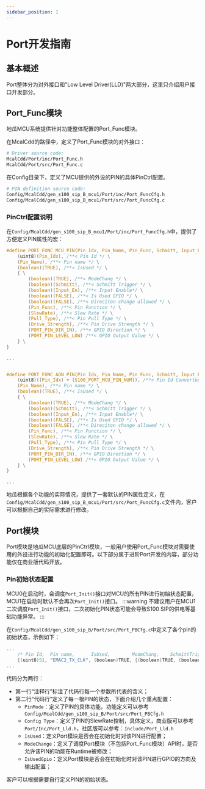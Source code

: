 ```yaml
---
sidebar_position: 1
---
```

# Port开发指南
## 基本概述
Port整体分为对外接口和"Low Level Driver(LLD)"两大部分，这里只介绍用户接口开发部分。

## Port_Func模块
地瓜MCU系统提供针对功能整体配置的Port_Func模块。

在McalCdd的路径中，定义了Port_Func模块的对外接口：
``` bash
# Driver source code:
McalCdd/Port/inc/Port_Func.h
McalCdd/Port/src/Port_Func.c
```
在Config目录下，定义了MCU提供的外设的PIN的具体PinCtrl配置。
```bash
# PIN definition source code:
Config/McalCdd/gen_s100_sip_B_mcu1/Port/inc/Port_FuncCfg.h
Config/McalCdd/gen_s100_sip_B_mcu1/Port/src/Port_FuncCfg.c
```
### PinCtrl配置说明
在`Config/McalCdd/gen_s100_sip_B_mcu1/Port/inc/Port_FuncCfg.h`中，提供了方便定义PIN属性的宏：
```C
#define PORT_FUNC_MCU_PIN(Pin_Idx, Pin_Name, Pin_Func, Schmitt, Input_En, SlewRate, Pull_Type, Drive_Strength) { \
	(uint8)(Pin_Idx), /**< Pin Id */ \
	(Pin_Name), /**< Pin name */ \
	(boolean)(TRUE), /**< IsUsed */ \
	{ \
		(boolean)(TRUE), /**< ModeChang */ \
		(boolean)(Schmitt), /**< Schmitt Trigger */ \
		(boolean)(Input_En), /**< Input Enable*/ \
		(boolean)(FALSE), /**< Is Used GPIO */ \
		(boolean)(FALSE), /**< Direciton change allowed */ \
		(Pin_Func), /**< Pin Function */ \
		(SlewRate), /**< Slew Rate */ \
		(Pull_Type), /**< Pin Pull Type */ \
		(Drive_Strength), /**< Pin Drive Strength */ \
		(PORT_PIN_DIR_IN), /**< GPIO Direction */ \
		(PORT_PIN_LEVEL_LOW) /**< GPIO Output Value */ \
	} \
}

...


#define PORT_FUNC_AON_PIN(Pin_Idx, Pin_Name, Pin_Func, Schmitt, Input_En, SlewRate, Pull_Type, Drive_Strength) { \
	(uint8)((Pin_Idx) + (S100_PORT_MCU_PIN_NUM)), /**< Pin Id Converted */ \
	(Pin_Name), /**< Pin name */ \
	(boolean)(TRUE), /**< IsUsed */ \
	{ \
		(boolean)(TRUE), /**< ModeChang */ \
		(boolean)(Schmitt), /**< Schmitt Trigger */ \
		(boolean)(Input_En), /**< Input Enable*/ \
		(boolean)(FALSE), /**< Is Used GPIO */ \
		(boolean)(FALSE), /**< Direciton change allowed */ \
		(Pin_Func), /**< Pin Function */ \
		(SlewRate), /**< Slew Rate */ \
		(Pull_Type), /**< Pin Pull Type */ \
		(Drive_Strength), /**< Pin Drive Strength */ \
		(PORT_PIN_DIR_IN), /**< GPIO Direction */ \
		(PORT_PIN_LEVEL_LOW) /**< GPIO Output Value */ \
	} \
}

...
```
地瓜根据各个功能的实际情况，提供了一套默认的PIN属性定义，在`Config/McalCdd/gen_s100_sip_B_mcu1/Port/src/Port_FuncCfg.c`文件内，客户可以根据自己的实际需求进行修改。

## Port模块
Port模块是地瓜MCU底层的PinCtrl模块，一般用户使用Port_Func模块对需要使用的外设进行功能的初始化配置即可。以下部分属于进阶Port开发的内容，部分功能仅在商业版代码开放。

### Pin初始状态配置
MCU0在启动时，会调度`Port_Init()`接口对MCU的所有PIN进行初始状态配置，MCU1在启动时默认不会再次`Port_Init()`接口。
:::warning
不建议用户在MCU1二次调度`Port_Init()`接口，二次初始化PIN状态可能会导致S100 SIP的供电等基础功能异常。
:::

在`Config/McalCdd/gen_s100_sip_B/Port/src/Port_PBCfg.c`中定义了各个pin的初始状态，示例如下：
```c
...
    /* Pin Id,  Pin name,      IsUsed,        ModeChang,    SchmittTriger,  InputEnable,     IsUsedGpio,     DirChang,   PinMode,    Config Type,        Pull Type,       Drive Strength,         GpioDir,           GpioData*/
    {(uint8)51, "EMAC2_TX_CLK", (boolean)TRUE, {(boolean)TRUE, (boolean)FALSE, (boolean)TRUE, (boolean)TRUE, (boolean)TRUE, GPIO, PORT_PIN_CONFIG_TYPE0, PORT_PULL_NONE, PORT_DRIVE_STRENGTH_5, PORT_PIN_DIR_IN, PORT_PIN_LEVEL_LOW}},
...
```
代码分为两行：
- 第一行“注释行”标注了代码行每一个参数所代表的含义；
- 第二行“代码行”定义了每一根PIN的状态，下面介绍几个重点配置：
  - `PinMode`：定义了PIN的具体功能，功能定义可以参考`Config/McalCdd/gen_s100_sip_B/Port/src/Port_PBCfg.h`
  - `Config Type`：定义了PIN的SlewRate控制，具体定义，商业版可以参考`Port/Inc/Port_Lld.h`，社区版可以参考：`Include/Port_Lld.h`
  - `IsUsed`：定义Port模块是否会在初始化时对该PIN进行配置；
  - `ModeChange`：定义了调度Port模块（不包括Port_Func模块）API时，是否允许该PIN的功能在Runtime被修改；
  - `IsUsedGpio`：定义Port模块是否会在初始化时对该PIN进行GPIO的方向及输出配置；

客户可以根据需要自行定义PIN的初始状态。
